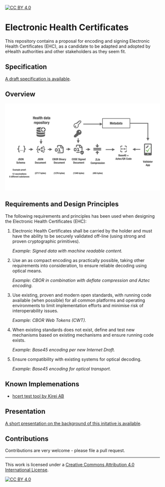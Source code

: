 [![CC BY 4.0][cc-by-shield]][cc-by]

# Electronic Health Certificates

This repository contains a proposal for encoding and signing Electronic Health Certificates (EHC), as a candidate to be adapted and adopted by eHealth authorities and other stakeholders as they seem fit.


## Specification

[A draft specification is available](hcert_spec.md).


## Overview

![](overview.png)


## Requirements and Design Principles

The following requirements and principles has been used when designing the Electronic Health Certificates (EHC):

  1. Electronic Health Certificates shall be carried by the holder and must have the ability to be securely validated off-line (using strong and proven cryptographic primitives).

     *Example: Signed data with machine readable content.*

  2. Use an as compact encoding as practically possible, taking other requirements into consideration, to ensure reliable decoding using optical means.

     *Example: CBOR in combination with deflate compression and Aztec encoding.*

  3. Use existing, proven and modern open standards, with running code available (when possible) for all common platforms and operating environments to limit implementation efforts and minimise risk of interoperability issues.

     *Example: CBOR Web Tokens (CWT).*

  4. When existing standards does not exist, define and test new mechanisms based on existing mechanisms and ensure running code exists.

     *Example: Base45 encoding per new Internet Draft.*

  5. Ensure compatibility with existing systems for optical decoding.

     *Example: Base45 encoding for optical transport.*


## Known Implemenations

- [hcert test tool by Kirei AB](https://github.com/kirei/hcert)


## Presentation

[A short presentation on the background of this initative is available](https://github.com/kirei/hcert/blob/main/hcert-preso.pdf).


## Contributions

Contributions are very welcome - please file a pull request.

_________________

This work is licensed under a [Creative Commons Attribution 4.0 International License][cc-by].

[![CC BY 4.0][cc-by-image]][cc-by]

[cc-by]: http://creativecommons.org/licenses/by/4.0/
[cc-by-image]: https://i.creativecommons.org/l/by/4.0/88x31.png
[cc-by-shield]: https://img.shields.io/badge/License-CC%20BY%204.0-lightgrey.svg
